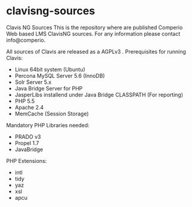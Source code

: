 # clavisng-sources
Clavis NG Sources
This is the repository where are published Comperio Web based LMS ClavisNG sources.
For any information please contact info@comperio.

All sources of Clavis are released as a AGPLv3 .
Prerequisites for running Clavis:
- Linux 64bit system (Ubuntu)
- Percona MySQL Server 5.6 (InnoDB)
- Solr Server 5.x
- Java Bridge Server for PHP
- JasperLibs installend under Java Bridge CLASSPATH (For reporting)
- PHP 5.5
- Apache 2.4
- MemCache (Session Storage)

Mandatory PHP Libraries needed:
- PRADO v3
- Propel 1.7
- JavaBridge

PHP Extensions:
- intl
- tidy
- yaz
- xsl
- apcu


